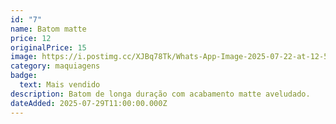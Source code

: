 ```yaml
---
id: "7"
name: Batom matte
price: 12
originalPrice: 15
image: https://i.postimg.cc/XJBq78Tk/Whats-App-Image-2025-07-22-at-12-54-23.jpg
category: maquiagens
badge:
  text: Mais vendido
description: Batom de longa duração com acabamento matte aveludado.
dateAdded: 2025-07-29T11:00:00.000Z
---
```

